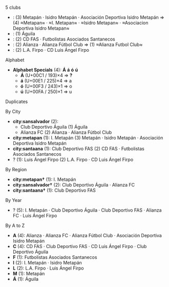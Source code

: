 5 clubs

-  : (3) Metapán · Isidro Metapán · Asociación Deportiva Isidro Metapán ⇒ (4) ≈Metapan≈ · ≈I. Metapan≈ · ≈Isidro Metapan≈ · ≈Asociacion Deportiva Isidro Metapan≈
-  : (1) Águila
-  : (2) CD FAS · Futbolistas Asociados Santanecos
-  : (2) Alianza · Alianza Fútbol Club ⇒ (1) ≈Alianza Futbol Club≈
-  : (2) L.A. Firpo · CD Luis Ángel Firpo




Alphabet

- **Alphabet Specials** (4):  **Á**  **á**  **ó**  **ú** 
  - **Á** (U+00C1 / 193)×4 ⇒ **?**
  - **á** (U+00E1 / 225)×4 ⇒ a
  - **ó** (U+00F3 / 243)×1 ⇒ o
  - **ú** (U+00FA / 250)×1 ⇒ u




Duplicates





By City

- **city:sansalvador** (2): 
  - Club Deportivo Águila  (1) Águila
  - Alianza FC  (2) Alianza · Alianza Fútbol Club
- **city:metapan** (1): I. Metapán  (3) Metapán · Isidro Metapán · Asociación Deportiva Isidro Metapán
- **city:santaana** (1): Club Deportivo FAS  (2) CD FAS · Futbolistas Asociados Santanecos
- ? (1): Luis Ángel Firpo  (2) L.A. Firpo · CD Luis Ángel Firpo




By Region

- **city:metapan†** (1):   I. Metapán
- **city:sansalvador†** (2):   Club Deportivo Águila · Alianza FC
- **city:santaana†** (1):   Club Deportivo FAS




By Year

- ? (5):   I. Metapán · Club Deportivo Águila · Club Deportivo FAS · Alianza FC · Luis Ángel Firpo






By A to Z

- **A** (4): Alianza · Alianza FC · Alianza Fútbol Club · Asociación Deportiva Isidro Metapán
- **C** (4): CD FAS · Club Deportivo FAS · CD Luis Ángel Firpo · Club Deportivo Águila
- **F** (1): Futbolistas Asociados Santanecos
- **I** (2): I. Metapán · Isidro Metapán
- **L** (2): L.A. Firpo · Luis Ángel Firpo
- **M** (1): Metapán
- **Á** (1): Águila




